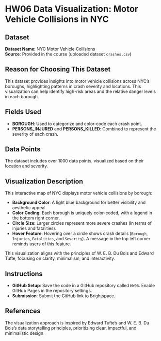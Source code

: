 # HW06 Data Visualization: Motor Vehicle Collisions in NYC

## Dataset
**Dataset Name**: NYC Motor Vehicle Collisions  
**Source**: Provided in the course (uploaded dataset `crashes.csv`)

## Reason for Choosing This Dataset
This dataset provides insights into motor vehicle collisions across NYC’s boroughs, highlighting patterns in crash severity and locations. This visualization can help identify high-risk areas and the relative danger levels in each borough.

## Fields Used
- **BOROUGH**: Used to categorize and color-code each crash point.
- **PERSONS_INJURED** and **PERSONS_KILLED**: Combined to represent the severity of each crash.

## Data Points
The dataset includes over 1000 data points, visualized based on their location and severity.

## Visualization Description
This interactive map of NYC displays motor vehicle collisions by borough:
- **Background Color**: A light blue background for better visibility and aesthetic appeal.
- **Color Coding**: Each borough is uniquely color-coded, with a legend in the bottom right corner.
- **Circle Size**: Larger circles represent more severe crashes (in terms of injuries and fatalities).
- **Hover Feature**: Hovering over a circle shows crash details (`Borough`, `Injuries`, `Fatalities`, and `Severity`). A message in the top left corner reminds users of this feature.
  
This visualization aligns with the principles of W. E. B. Du Bois and Edward Tufte, focusing on clarity, minimalism, and interactivity.

## Instructions
- **GitHub Setup**: Save the code in a GitHub repository called `HW06`. Enable GitHub Pages in the repository settings.
- **Submission**: Submit the GitHub link to Brightspace.

## References
The visualization approach is inspired by Edward Tufte’s and W. E. B. Du Bois’s data storytelling principles, prioritizing clear, impactful, and minimalistic design.

